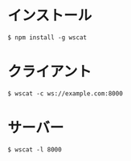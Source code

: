 # インストール

```shell
$ npm install -g wscat
```

# クライアント

```shell
$ wscat -c ws://example.com:8000
```

# サーバー

```shell
$ wscat -l 8000
```